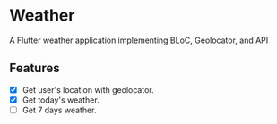 # Weather
A Flutter weather application implementing BLoC, Geolocator, and API
## Features
- [x] Get user's location with geolocator.
- [x] Get today's weather.
- [ ] Get 7 days weather.